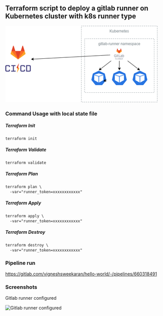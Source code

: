 ## Terraform script to deploy a gitlab runner on Kubernetes cluster with k8s runner type

![Architecture](/terraform/04-gitlab-runner-k8s/gitlab-runner.png)

### Command Usage with local state file
##### Terraform Init
```
terraform init
```

##### Terraform Validate
```
terraform validate
```

##### Terraform Plan
```
terraform plan \
  -var="runner_token=xxxxxxxxxxxx"
```

##### Terraform Apply
```
terraform apply \
  -var="runner_token=xxxxxxxxxxxx"
```

##### Terraform Destroy
```
terraform destroy \
  -var="runner_token=xxxxxxxxxxxx"
```

### Pipeline run
https://gitlab.com/vigneshsweekaran/hello-world/-/pipelines/660318491

### Screenshots

Gitlab runner configured

![Gitlab runner configured](/terraform/03-gitlab-runner-docker-aws-instance/gitlab-runner-k8s.PNG)
